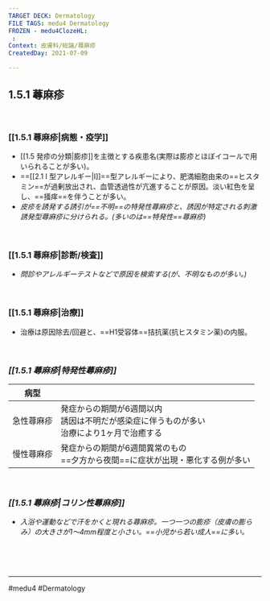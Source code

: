 ```yaml
---
TARGET DECK: Dermatology
FILE TAGS: medu4 Dermatology
FROZEN - medu4ClozeHL:
 : 
Context: 皮膚科/総論/蕁麻疹
CreatedDay: 2021-07-09

---
```


## 1.5.1 蕁麻疹

<br>


### [[1.5.1 蕁麻疹|病態・疫学]]
* [[1.5 発疹の分類|膨疹]]を主徴とする疾患名(実際は膨疹とほぼイコールで用いられることが多い)。
* ==[[2.1 I 型アレルギー|I]]==型アレルギーにより、肥満細胞由来の==ヒスタミン==が過剰放出され、血管透過性が亢進することが原因。淡い紅色を呈し、==掻痒==を伴うことが多い。
* *皮疹を誘発する誘引が==不明==の特発性蕁麻疹と、誘因が特定される刺激誘発型蕁麻疹に分けられる。(多いのは==特発性==蕁麻疹)*
<!--ID: 1626163350485-->


<br>

### [[1.5.1 蕁麻疹|診断/検査]]
* *問診やアレルギーテストなどで原因を検索する(が、不明なものが多い。)*




<br>

### [[1.5.1 蕁麻疹|治療]]
* 治療は原因除去/回避と、==H1受容体==拮抗薬(抗ヒスタミン薬)の内服。
<!--ID: 1626163350491-->


<br>

### *[[1.5.1 蕁麻疹|特発性蕁麻疹]]*
|病型| | 
|---|---|
|急性蕁麻疹|発症からの期間が6週間以内<br>誘因は不明だが感染症に伴うものが多い<br>治療により1ヶ月で治癒する|
|慢性蕁麻疹|発症からの期間が6週間異常のもの<br>==夕方から夜間==に症状が出現・悪化する例が多い|
<!--ID: 1655646576838-->



<br>

### *[[1.5.1 蕁麻疹|コリン性蕁麻疹]]*
* *入浴や運動などで汗をかくと現れる蕁麻疹。一つ一つの膨疹（皮膚の膨らみ）の大きさが1～4mm程度と小さい。==小児から若い成人==に多い。*
<!--ID: 1655646576858-->


<br><br><br>

---
#medu4 #Dermatology  
